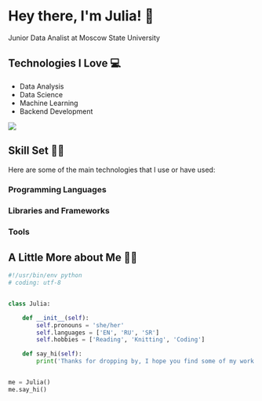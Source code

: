 # Hey there, I'm Julia! 🌷
Junior Data Analist at Moscow State University


## Technologies I Love 💻
* Data Analysis
* Data Science
* Machine Learning
* Backend Development

<div style="display: flex; flex-direction: row;">
 <img class="img" src="https://github-readme-stats.vercel.app/api/top-langs/?username=tulipwrld&theme=light&layout=compact" />
</div>


## Skill Set 💪🏻 ##
Here are some of the main technologies that I use or have used:

### Programming Languages

### Libraries and Frameworks

### Tools


## A Little More about Me 👩🏻
```python
#!/usr/bin/env python
# coding: utf-8


class Julia:

    def __init__(self):
        self.pronouns = 'she/her'
        self.languages = ['EN', 'RU', 'SR']
        self.hobbies = ['Reading', 'Knitting', 'Coding']

    def say_hi(self):
        print('Thanks for dropping by, I hope you find some of my work interesting!')


me = Julia()
me.say_hi()
```
